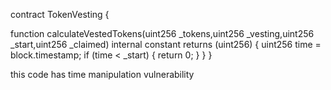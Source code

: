 contract TokenVesting {

  function calculateVestedTokens(uint256 _tokens,uint256 _vesting,uint256 _start,uint256 _claimed) internal constant returns (uint256) {
    uint256 time = block.timestamp;
    if (time < _start) {
      return 0;
    }
  }
}

 this code has time manipulation vulnerability